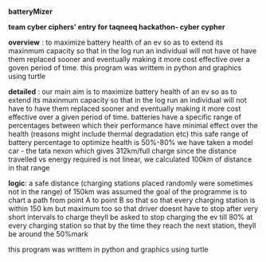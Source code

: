 **batteryMizer**

**team cyber ciphers' entry for taqneeq hackathon- cyber cypher**

**overview** :
to maximize battery health of an ev so as to extend its maxinmum capacity so that in the log run an individual will not have ot have them replaced sooner and eventually making it more cost effective over a goven period of time. 
this program was writtem in python and graphics using turtle 


**detailed** :
our main aim is to maximize battery health of an ev so as to extend its maxinmum capacity so that in the log run an individual will not have to have them replaced sooner and eventually making it more cost effective over a given period of time. 
batteries have a specific range of percentages between which their performance have minimal effect over the health (reasons might include thermal degradation etc)
this safe range of battery percentage to optimize health is 50%-80%
we have taken a model car - the tata nexon which gives 312km/full charge 
since the distance travelled vs energy required is not linear, we calculated 100km of distance in that range

**logic**:
a safe distance (charging stations placed randomly were sometimes not in the range) of 150km was assumed
the goal of the programme is to chart a path from point A to point B so that so that every charging station is within 150 km but maximum too so that driver doesnt have to stop after very short intervals to charge 
theyll be asked to stop charging the ev till 80% at every charging station so that by the time they reach the next station, theyll be around the 50%mark

this program was writtem in python and graphics using turtle 
